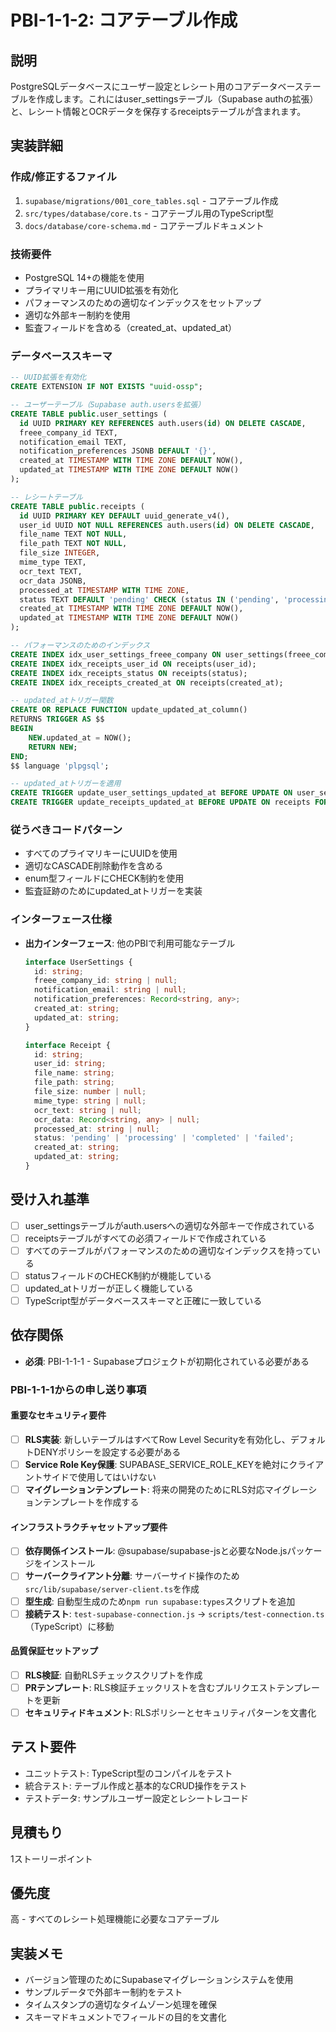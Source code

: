 # PBI-1-1-2: コアテーブル作成

## 説明

PostgreSQLデータベースにユーザー設定とレシート用のコアデータベーステーブルを作成します。これにはuser_settingsテーブル（Supabase
authの拡張）と、レシート情報とOCRデータを保存するreceiptsテーブルが含まれます。

## 実装詳細

### 作成/修正するファイル

1. `supabase/migrations/001_core_tables.sql` - コアテーブル作成
2. `src/types/database/core.ts` - コアテーブル用のTypeScript型
3. `docs/database/core-schema.md` - コアテーブルドキュメント

### 技術要件

- PostgreSQL 14+の機能を使用
- プライマリキー用にUUID拡張を有効化
- パフォーマンスのための適切なインデックスをセットアップ
- 適切な外部キー制約を使用
- 監査フィールドを含める（created_at、updated_at）

### データベーススキーマ

```sql
-- UUID拡張を有効化
CREATE EXTENSION IF NOT EXISTS "uuid-ossp";

-- ユーザーテーブル（Supabase auth.usersを拡張）
CREATE TABLE public.user_settings (
  id UUID PRIMARY KEY REFERENCES auth.users(id) ON DELETE CASCADE,
  freee_company_id TEXT,
  notification_email TEXT,
  notification_preferences JSONB DEFAULT '{}',
  created_at TIMESTAMP WITH TIME ZONE DEFAULT NOW(),
  updated_at TIMESTAMP WITH TIME ZONE DEFAULT NOW()
);

-- レシートテーブル
CREATE TABLE public.receipts (
  id UUID PRIMARY KEY DEFAULT uuid_generate_v4(),
  user_id UUID NOT NULL REFERENCES auth.users(id) ON DELETE CASCADE,
  file_name TEXT NOT NULL,
  file_path TEXT NOT NULL,
  file_size INTEGER,
  mime_type TEXT,
  ocr_text TEXT,
  ocr_data JSONB,
  processed_at TIMESTAMP WITH TIME ZONE,
  status TEXT DEFAULT 'pending' CHECK (status IN ('pending', 'processing', 'completed', 'failed')),
  created_at TIMESTAMP WITH TIME ZONE DEFAULT NOW(),
  updated_at TIMESTAMP WITH TIME ZONE DEFAULT NOW()
);

-- パフォーマンスのためのインデックス
CREATE INDEX idx_user_settings_freee_company ON user_settings(freee_company_id);
CREATE INDEX idx_receipts_user_id ON receipts(user_id);
CREATE INDEX idx_receipts_status ON receipts(status);
CREATE INDEX idx_receipts_created_at ON receipts(created_at);

-- updated_atトリガー関数
CREATE OR REPLACE FUNCTION update_updated_at_column()
RETURNS TRIGGER AS $$
BEGIN
    NEW.updated_at = NOW();
    RETURN NEW;
END;
$$ language 'plpgsql';

-- updated_atトリガーを適用
CREATE TRIGGER update_user_settings_updated_at BEFORE UPDATE ON user_settings FOR EACH ROW EXECUTE FUNCTION update_updated_at_column();
CREATE TRIGGER update_receipts_updated_at BEFORE UPDATE ON receipts FOR EACH ROW EXECUTE FUNCTION update_updated_at_column();
```

### 従うべきコードパターン

- すべてのプライマリキーにUUIDを使用
- 適切なCASCADE削除動作を含める
- enum型フィールドにCHECK制約を使用
- 監査証跡のためにupdated_atトリガーを実装

### インターフェース仕様

- **出力インターフェース**: 他のPBIで利用可能なテーブル

  ```typescript
  interface UserSettings {
    id: string;
    freee_company_id: string | null;
    notification_email: string | null;
    notification_preferences: Record<string, any>;
    created_at: string;
    updated_at: string;
  }

  interface Receipt {
    id: string;
    user_id: string;
    file_name: string;
    file_path: string;
    file_size: number | null;
    mime_type: string | null;
    ocr_text: string | null;
    ocr_data: Record<string, any> | null;
    processed_at: string | null;
    status: 'pending' | 'processing' | 'completed' | 'failed';
    created_at: string;
    updated_at: string;
  }
  ```

## 受け入れ基準

- [ ] user_settingsテーブルがauth.usersへの適切な外部キーで作成されている
- [ ] receiptsテーブルがすべての必須フィールドで作成されている
- [ ] すべてのテーブルがパフォーマンスのための適切なインデックスを持っている
- [ ] statusフィールドのCHECK制約が機能している
- [ ] updated_atトリガーが正しく機能している
- [ ] TypeScript型がデータベーススキーマと正確に一致している

## 依存関係

- **必須**: PBI-1-1-1 - Supabaseプロジェクトが初期化されている必要がある

### PBI-1-1-1からの申し送り事項

#### 重要なセキュリティ要件

- [ ] **RLS実装**: 新しいテーブルはすべてRow Level Securityを有効化し、デフォルトDENYポリシーを設定する必要がある
- [ ] **Service Role Key保護**: SUPABASE_SERVICE_ROLE_KEYを絶対にクライアントサイドで使用してはいけない
- [ ] **マイグレーションテンプレート**: 将来の開発のためにRLS対応マイグレーションテンプレートを作成する

#### インフラストラクチャセットアップ要件

- [ ] **依存関係インストール**: @supabase/supabase-jsと必要なNode.jsパッケージをインストール
- [ ] **サーバークライアント分離**: サーバーサイド操作のため`src/lib/supabase/server-client.ts`を作成
- [ ] **型生成**: 自動型生成のため`npm run supabase:types`スクリプトを追加
- [ ] **接続テスト**: `test-supabase-connection.js` → `scripts/test-connection.ts`（TypeScript）に移動

#### 品質保証セットアップ

- [ ] **RLS検証**: 自動RLSチェックスクリプトを作成
- [ ] **PRテンプレート**: RLS検証チェックリストを含むプルリクエストテンプレートを更新
- [ ] **セキュリティドキュメント**: RLSポリシーとセキュリティパターンを文書化

## テスト要件

- ユニットテスト: TypeScript型のコンパイルをテスト
- 統合テスト: テーブル作成と基本的なCRUD操作をテスト
- テストデータ: サンプルユーザー設定とレシートレコード

## 見積もり

1ストーリーポイント

## 優先度

高 - すべてのレシート処理機能に必要なコアテーブル

## 実装メモ

- バージョン管理のためにSupabaseマイグレーションシステムを使用
- サンプルデータで外部キー制約をテスト
- タイムスタンプの適切なタイムゾーン処理を確保
- スキーマドキュメントでフィールドの目的を文書化
